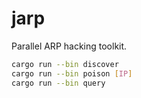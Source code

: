 # jarp

Parallel ARP hacking toolkit.

```sh
cargo run --bin discover
cargo run --bin poison [IP]
cargo run --bin query
```
